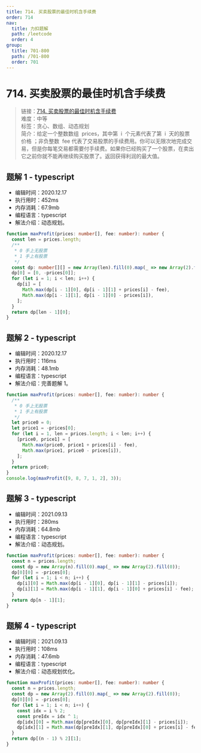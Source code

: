 ```yaml
---
title: 714. 买卖股票的最佳时机含手续费
order: 714
nav:
  title: 力扣题解
  path: /leetcode
  order: 4
group:
  title: 701-800
  path: /701-800
  order: 701
---
```


# 714. 买卖股票的最佳时机含手续费

> 链接：[714. 买卖股票的最佳时机含手续费](https://leetcode-cn.com/problems/best-time-to-buy-and-sell-stock-with-transaction-fee/)  
> 难度：中等  
> 标签：贪心、数组、动态规划  
> 简介：给定一个整数数组  prices，其中第  i  个元素代表了第  i  天的股票价格 ；非负整数  fee 代表了交易股票的手续费用。你可以无限次地完成交易，但是你每笔交易都需要付手续费。如果你已经购买了一个股票，在卖出它之前你就不能再继续购买股票了。返回获得利润的最大值。

## 题解 1 - typescript

- 编辑时间：2020.12.17
- 执行用时：452ms
- 内存消耗：67.9mb
- 编程语言：typescript
- 解法介绍：动态规划。

```typescript
function maxProfit(prices: number[], fee: number): number {
  const len = prices.length;
  /**
   * 0 手上无股票
   * 1 手上有股票
   */
  const dp: number[][] = new Array(len).fill(0).map(_ => new Array(2).fill(0));
  dp[0] = [0, -prices[0]];
  for (let i = 1; i < len; i++) {
    dp[i] = [
      Math.max(dp[i - 1][0], dp[i - 1][1] + prices[i] - fee),
      Math.max(dp[i - 1][1], dp[i - 1][0] - prices[i]),
    ];
  }
  return dp[len - 1][0];
}
```

## 题解 2 - typescript

- 编辑时间：2020.12.17
- 执行用时：116ms
- 内存消耗：48.1mb
- 编程语言：typescript
- 解法介绍：完善题解 1。

```typescript
function maxProfit(prices: number[], fee: number): number {
  /**
   * 0 手上无股票
   * 1 手上有股票
   */
  let price0 = 0;
  let price1 = -prices[0];
  for (let i = 1, len = prices.length; i < len; i++) {
    [price0, price1] = [
      Math.max(price0, price1 + prices[i] - fee),
      Math.max(price1, price0 - prices[i]),
    ];
  }
  return price0;
}
console.log(maxProfit([9, 8, 7, 1, 2], 3));
```

## 题解 3 - typescript

- 编辑时间：2021.09.13
- 执行用时：280ms
- 内存消耗：64.8mb
- 编程语言：typescript
- 解法介绍：动态规划。

```typescript
function maxProfit(prices: number[], fee: number): number {
  const n = prices.length;
  const dp = new Array(n).fill(0).map(_ => new Array(2).fill(0));
  dp[0][0] = -prices[0];
  for (let i = 1; i < n; i++) {
    dp[i][0] = Math.max(dp[i - 1][0], dp[i - 1][1] - prices[i]);
    dp[i][1] = Math.max(dp[i - 1][1], dp[i - 1][0] + prices[i] - fee);
  }
  return dp[n - 1][1];
}
```

## 题解 4 - typescript

- 编辑时间：2021.09.13
- 执行用时：108ms
- 内存消耗：47.6mb
- 编程语言：typescript
- 解法介绍：动态规划优化。

```typescript
function maxProfit(prices: number[], fee: number): number {
  const n = prices.length;
  const dp = new Array(2).fill(0).map(_ => new Array(2).fill(0));
  dp[0][0] = -prices[0];
  for (let i = 1; i < n; i++) {
    const idx = i % 2;
    const preIdx = idx ^ 1;
    dp[idx][0] = Math.max(dp[preIdx][0], dp[preIdx][1] - prices[i]);
    dp[idx][1] = Math.max(dp[preIdx][1], dp[preIdx][0] + prices[i] - fee);
  }
  return dp[(n - 1) % 2][1];
}
```
